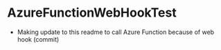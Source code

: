 # AzureFunctionWebHookTest
- Making update to this readme to call Azure Function because of web hook (commit)

